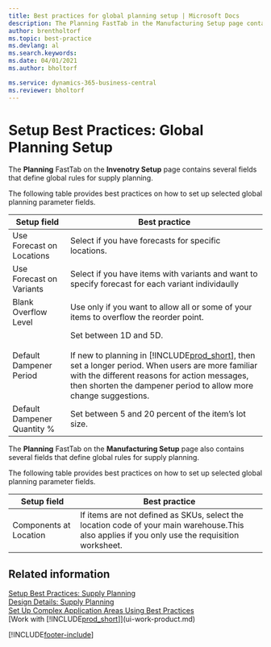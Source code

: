```yaml
---
title: Best practices for global planning setup | Microsoft Docs
description: The Planning FastTab in the Manufacturing Setup page contains several fields that define global rules for supply planning.
author: brentholtorf
ms.topic: best-practice
ms.devlang: al
ms.search.keywords:
ms.date: 04/01/2021
ms.author: bholtorf

ms.service: dynamics-365-business-central
ms.reviewer: bholtorf
---
```

# Setup Best Practices: Global Planning Setup
The **Planning** FastTab on the **Invenotry Setup** page contains several fields that define global rules for supply planning.  

The following table provides best practices on how to set up selected global planning parameter fields.  

|Setup field|Best practice|
|-----------------|-------------------|
|Use Forecast on Locations|Select if you have forecasts for specific locations.|
|Use Forecast on Variants| Select if you have items with variants and want to specify forecast for each variant individaully| 
|Blank Overflow Level|Use only if you want to allow all or some of your items to overflow the reorder point.||  
|Default Dampener Period|Set between 1D and 5D.<br /><br /> If new to planning in [!INCLUDE[prod_short](includes/prod_short.md)], then set a longer period. When users are more familiar with the different reasons for action messages, then shorten the dampener period to allow more change suggestions.|  
|Default Dampener Quantity %|Set between 5 and 20 percent of the item’s lot size.|

The **Planning** FastTab on the **Manufacturing Setup** page also contains several fields that define global rules for supply planning.  

The following table provides best practices on how to set up selected global planning parameter fields. 

|Setup field|Best practice|
|-----------------|-------------------|
|Components at Location|If items are not defined as SKUs, select the location code of your main warehouse.This also applies if you only use the requisition worksheet.|  


## Related information  
 [Setup Best Practices: Supply Planning](setup-best-practices-supply-planning.md)   
 [Design Details: Supply Planning](design-details-supply-planning.md)   
 [Set Up Complex Application Areas Using Best Practices](set-up-complex-application-areas-using-best-practices.md)  
 [Work with [!INCLUDE[prod_short](includes/prod_short.md)]](ui-work-product.md)


[!INCLUDE[footer-include](includes/footer-banner.md)]
